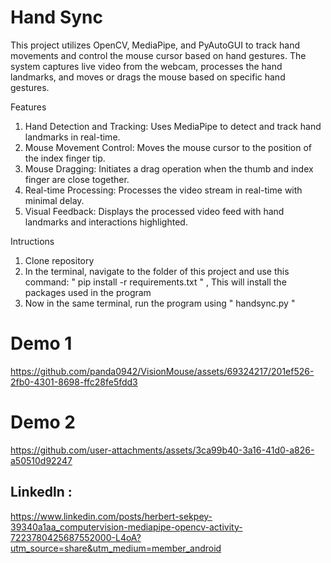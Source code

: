# Hand Sync

This project utilizes OpenCV, MediaPipe, and PyAutoGUI to track hand movements and control the mouse cursor based on hand gestures. The system captures live video from the webcam, processes the hand landmarks, and moves or drags the mouse based on specific hand gestures.

Features
1. Hand Detection and Tracking: Uses MediaPipe to detect and track hand landmarks in real-time.
2. Mouse Movement Control: Moves the mouse cursor to the position of the index finger tip.
3. Mouse Dragging: Initiates a drag operation when the thumb and index finger are close together.
4. Real-time Processing: Processes the video stream in real-time with minimal delay.
5. Visual Feedback: Displays the processed video feed with hand landmarks and interactions highlighted.

Intructions 
1. Clone repository
2. In the terminal, navigate to the folder of this project and use this command:
   " pip install -r requirements.txt " , This will install the packages used in the program
3. Now in the same terminal, run the program using " handsync.py "

# Demo 1
https://github.com/panda0942/VisionMouse/assets/69324217/201ef526-2fb0-4301-8698-ffc28fe5fdd3
# Demo 2
https://github.com/user-attachments/assets/3ca99b40-3a16-41d0-a826-a50510d92247


## Linkedln : 
https://www.linkedin.com/posts/herbert-sekpey-39340a1aa_computervision-mediapipe-opencv-activity-7223780425687552000-L4oA?utm_source=share&utm_medium=member_android

